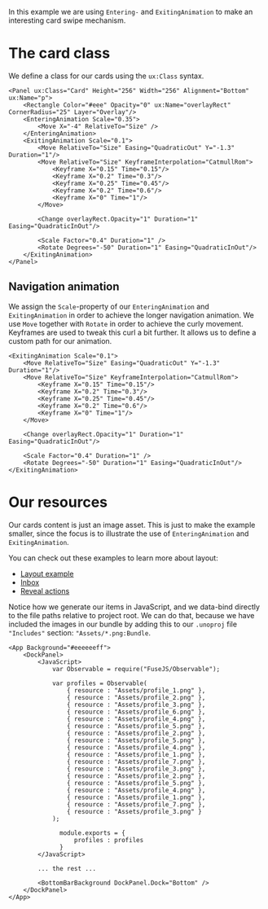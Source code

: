 In this example we are using `Entering-` and `ExitingAnimation` to make an interesting card swipe mechanism.

# The card class

We define a class for our cards using the `ux:Class` syntax.

<!-- snippet-begin:code/Card.ux:CardClass -->

```
<Panel ux:Class="Card" Height="256" Width="256" Alignment="Bottom" ux:Name="p">
    <Rectangle Color="#eee" Opacity="0" ux:Name="overlayRect" CornerRadius="25" Layer="Overlay"/>
    <EnteringAnimation Scale="0.35">
        <Move X="-4" RelativeTo="Size" />
    </EnteringAnimation>
    <ExitingAnimation Scale="0.1">
        <Move RelativeTo="Size" Easing="QuadraticOut" Y="-1.3" Duration="1"/>
        <Move RelativeTo="Size" KeyframeInterpolation="CatmullRom">
            <Keyframe X="0.15" Time="0.15"/>
            <Keyframe X="0.2" Time="0.3"/>
            <Keyframe X="0.25" Time="0.45"/>
            <Keyframe X="0.2" Time="0.6"/>
            <Keyframe X="0" Time="1"/>
        </Move>

        <Change overlayRect.Opacity="1" Duration="1" Easing="QuadraticInOut"/>

        <Scale Factor="0.4" Duration="1" />
        <Rotate Degrees="-50" Duration="1" Easing="QuadraticInOut"/>
    </ExitingAnimation>
</Panel>
```

<!-- snippet-end -->


## Navigation animation

We assign the `Scale`-property of our `EnteringAnimation` and `ExitingAnimation` in order to achieve the longer navigation animation. We use `Move` together with `Rotate` in order to achieve the curly movement. Keyframes are used to tweak this curl a bit further. It allows us to define a custom path for our animation.

<!-- snippet-begin:code/Card.ux:ExitingAnimation -->

```
<ExitingAnimation Scale="0.1">
    <Move RelativeTo="Size" Easing="QuadraticOut" Y="-1.3" Duration="1"/>
    <Move RelativeTo="Size" KeyframeInterpolation="CatmullRom">
        <Keyframe X="0.15" Time="0.15"/>
        <Keyframe X="0.2" Time="0.3"/>
        <Keyframe X="0.25" Time="0.45"/>
        <Keyframe X="0.2" Time="0.6"/>
        <Keyframe X="0" Time="1"/>
    </Move>

    <Change overlayRect.Opacity="1" Duration="1" Easing="QuadraticInOut"/>

    <Scale Factor="0.4" Duration="1" />
    <Rotate Degrees="-50" Duration="1" Easing="QuadraticInOut"/>
</ExitingAnimation>
```

<!-- snippet-end -->

# Our resources

Our cards content is just an image asset. This is just to make the example smaller, since the focus is to illustrate the use of `EnteringAnimation` and `ExitingAnimation`.


You can check out these examples to learn more about layout:

- [Layout example](../layout/example.md)
- [Inbox](../inbox/example.md)
- [Reveal actions](../reveal-actions/example.md)



Notice how we generate our items in JavaScript, and we data-bind directly to the file paths relative to project root.
We can do that, because we have included the images in our bundle by adding this to our `.unoproj` file `"Includes"` section: `"Assets/*.png:Bundle`.

<!-- snippet-begin:code/MainView.ux:MainView -->

```
<App Background="#eeeeeeff">
    <DockPanel>
        <JavaScript>
            var Observable = require("FuseJS/Observable");

            var profiles = Observable(
                { resource : "Assets/profile_1.png" },
                { resource : "Assets/profile_2.png" },
                { resource : "Assets/profile_3.png" },
                { resource : "Assets/profile_6.png" },
                { resource : "Assets/profile_4.png" },
                { resource : "Assets/profile_5.png" },
                { resource : "Assets/profile_2.png" },
                { resource : "Assets/profile_5.png" },
                { resource : "Assets/profile_4.png" },
                { resource : "Assets/profile_1.png" },
                { resource : "Assets/profile_7.png" },
                { resource : "Assets/profile_3.png" },
                { resource : "Assets/profile_2.png" },
                { resource : "Assets/profile_5.png" },
                { resource : "Assets/profile_4.png" },
                { resource : "Assets/profile_1.png" },
                { resource : "Assets/profile_7.png" },
                { resource : "Assets/profile_3.png" }
            );

              module.exports = {
                  profiles : profiles
              }
        </JavaScript>

        ... the rest ...

        <BottomBarBackground DockPanel.Dock="Bottom" />
    </DockPanel>
</App>

```

<!-- snippet-end -->
